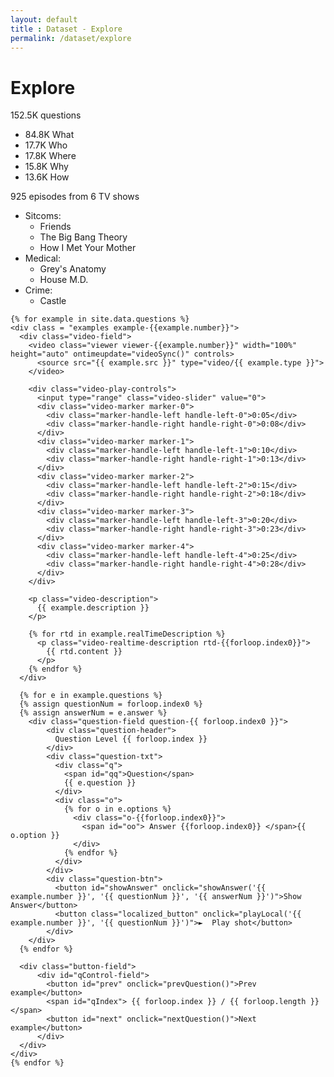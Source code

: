 ```yaml
---
layout: default
title : Dataset - Explore
permalink: /dataset/explore
---
```


<link rel="stylesheet" href="/assets/css/dataset.css">
<script src = "/assets/js/explore.js" type = "text/javascript"/></script>

<div class="explore content-container">
  <h1 class = "content-title">
    Explore
  </h1>
  <div class="content-item">
    <div class="stats-field">
      <div id="stats-questions">
        <span id="header">
          152.5K questions
        </span>
        <ul> 
          <li>84.8K What</li>
          <li>17.7K Who</li>
          <li>17.8K Where</li>
          <li>15.8K Why</li>
          <li>13.6K How</li>
        </ul>
      </div>
      <div id="stats-episodes">
        <span id="header">
          925 episodes from 6 TV shows
        </span>
        <ul> 
          <li>Sitcoms:
            <ul>
              <li>Friends</li>
              <li>The Big Bang Theory</li>
              <li>How I Met Your Mother</li>
            </ul>
          </li>
          <li>Medical:
            <ul>
              <li>Grey's Anatomy</li>
              <li>House M.D.</li>
            </ul>
          </li>
          <li>Crime:
            <ul>
              <li>Castle</li>
            </ul>
          </li>
        </ul>
      </div>
    </div>

    {% for example in site.data.questions %}
    <div class = "examples example-{{example.number}}">
      <div class="video-field">
        <video class="viewer viewer-{{example.number}}" width="100%" height="auto" ontimeupdate="videoSync()" controls>
          <source src="{{ example.src }}" type="video/{{ example.type }}">
        </video>

        <div class="video-play-controls"> 
          <input type="range" class="video-slider" value="0"> 
          <div class="video-marker marker-0">
            <div class="marker-handle-left handle-left-0">0:05</div>
            <div class="marker-handle-right handle-right-0">0:08</div>
          </div>
          <div class="video-marker marker-1">
            <div class="marker-handle-left handle-left-1">0:10</div>
            <div class="marker-handle-right handle-right-1">0:13</div>
          </div>
          <div class="video-marker marker-2">
            <div class="marker-handle-left handle-left-2">0:15</div>
            <div class="marker-handle-right handle-right-2">0:18</div>
          </div>
          <div class="video-marker marker-3">
            <div class="marker-handle-left handle-left-3">0:20</div>
            <div class="marker-handle-right handle-right-3">0:23</div>
          </div>
          <div class="video-marker marker-4">
            <div class="marker-handle-left handle-left-4">0:25</div>
            <div class="marker-handle-right handle-right-4">0:28</div>
          </div>
        </div> 

        <p class="video-description">
          {{ example.description }}
        </p>

        {% for rtd in example.realTimeDescription %}
          <p class="video-realtime-description rtd-{{forloop.index0}}">
            {{ rtd.content }}
          </p>
        {% endfor %}
      </div>
      
      {% for e in example.questions %}
      {% assign questionNum = forloop.index0 %}
      {% assign answerNum = e.answer %}
        <div class="question-field question-{{ forloop.index0 }}">
            <div class="question-header">
              Question Level {{ forloop.index }}
            </div>
            <div class="question-txt">
              <div class="q">
                <span id="qq">Question</span>
                {{ e.question }}
              </div>
              <div class="o">
                {% for o in e.options %}
                  <div class="o-{{forloop.index0}}">
                    <span id="oo"> Answer {{forloop.index0}} </span>{{ o.option }}
                  </div>
                {% endfor %}
              </div>
            </div>
            <div class="question-btn">
              <button id="showAnswer" onclick="showAnswer('{{ example.number }}', '{{ questionNum }}', '{{ answerNum }}')">Show Answer</button>
              <button class="localized_button" onclick="playLocal('{{ example.number }}', '{{ questionNum }}')">►  Play shot</button> 
            </div>
        </div>
      {% endfor %}

      <div class="button-field">
          <div id="qControl-field">
            <button id="prev" onclick="prevQuestion()">Prev example</button>
            <span id="qIndex"> {{ forloop.index }} / {{ forloop.length }}</span>
            <button id="next" onclick="nextQuestion()">Next example</button>
          </div>
      </div>
    </div>
    {% endfor %}
</div>
